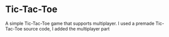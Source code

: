 # Tic-Tac-Toe
A simple Tic-Tac-Toe game that supports multiplayer. I used a premade Tic-Tac-Toe source code, I added the multiplayer part
